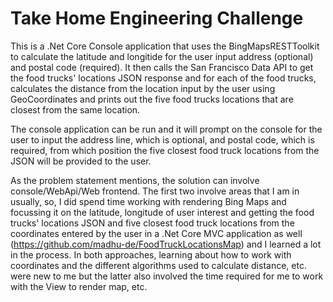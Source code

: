 # Take Home Engineering Challenge

This is a .Net Core Console application that uses the BingMapsRESTToolkit to calculate the latitude and longitide for the user input address (optional) and postal code (required). It then calls the San Francisco Data API to get the food trucks' locations JSON response and for each of the food trucks, calculates the distance from the location input by the user using GeoCoordinates and prints out the five food trucks locations that are closest from the same location.

The console application can be run and it will prompt on the console for the user to input the address line, which is optional, and postal code, which is required, from which position the five closest food truck locations from the JSON will be provided to the user.

As the problem statement mentions, the solution can involve console/WebApi/Web frontend. The first two involve areas that I am in usually, so, I did spend time working with rendering Bing Maps and focussing it on the latitude, longitude of user interest and getting the food trucks' locations JSON and five closest food truck locations from the coordinates entered by the user in a .Net Core MVC application as well (https://github.com/madhu-de/FoodTruckLocationsMap) and I learned a lot in the process. In both approaches, learning about how to work with coordinates and the different algorithms used to calculate distance, etc. were new to me but the latter also involved the time required for me to work with the View to render map, etc.
